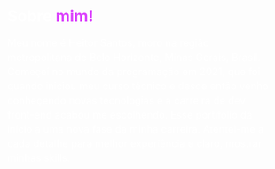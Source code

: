 <h1 style="color:#db44fd; margin-left:30px; padding: 0 0 0 0;"><span style="color:#fff;">Sobre</span> mim!</h1>
<p style="font-style: normal;font-weight: 400;font-size: 1.125rem;line-height: 1.625rem;color: #fff;margin-left:30px;">Meu nome é Heitor Santos, moro na região metropolitana de Belo Horizonte, Minas Gerais, Brasil. Começei no mundo da programação em 2021, que foi quando iniciou meu curso técnico e desde então venho conheçendo novas tecnologias e a carreira de dev front-end acabou me escolhendo. Esse portifolio dá inicio a uma nova fase da minha carreira. Atentei-me a cada detalhe para melhor experiência e claro, mostrar minhas skills.</p>